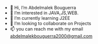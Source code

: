 - 👋 Hi, I’m Abdelmalek Bouguerra
- 👀 I’m interested in JAVA,JS,WEB.
- 🌱 I’m currently learning J2EE
- 💞️ I’m looking to collaborate on Projects
- 📫 you can reach me with my email abdelmalekbouguerra2000@gmail.com
